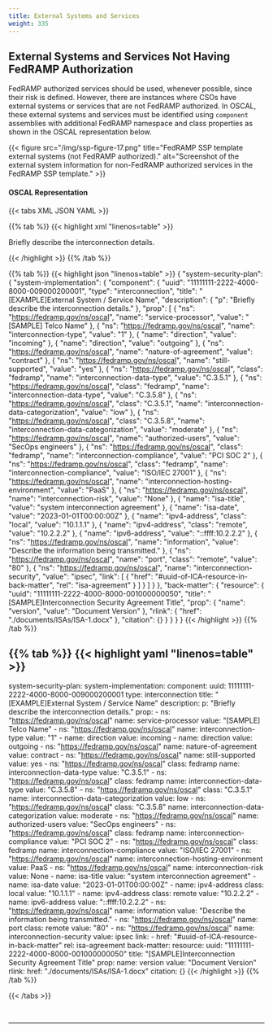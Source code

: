 ```yaml
---
title: External Systems and Services
weight: 335
---
```

## External Systems and Services Not Having FedRAMP Authorization

FedRAMP authorized services should be used, whenever possible, since their risk is defined.  However, there are instances where CSOs have external systems or services that are not FedRAMP authorized.  In OSCAL, these external systems and services must be identified using `component` assemblies with additional FedRAMP namespace and class properties as shown in the OSCAL representation below.  

{{< figure src="/img/ssp-figure-17.png" title="FedRAMP SSP template external systems (not FedRAMP authorized)." alt="Screenshot of the external system information for non-FedRAMP authorized services in the FedRAMP SSP template." >}}

#### OSCAL Representation
{{< tabs XML JSON YAML >}}

{{% tab %}}
{{< highlight xml "linenos=table" >}}
<system-security-plan>
  <system-implementation>
    <component uuid="11111111-2222-4000-8000-009000200001" type="interconnection">
      <title>[EXAMPLE]External System / Service Name</title>
      <description>
        <p>Briefly describe the interconnection details.</p>
      </description>
      <!-- Props for table 7.1 columns -->
      <prop ns="https://fedramp.gov/ns/oscal" name="service-processor" value="[SAMPLE] Telco Name"/>
      <prop ns="https://fedramp.gov/ns/oscal" name="interconnection-type" value="1" />
      <prop name="direction" value="incoming"/>
      <prop name="direction" value="outgoing"/>
      <prop ns="https://fedramp.gov/ns/oscal" name="nature-of-agreement" value="contract" />
      <prop ns="https://fedramp.gov/ns/oscal" name="still-supported" value="yes" />
      <prop ns="https://fedramp.gov/ns/oscal" class="fedramp" name="interconnection-data-type" value="C.3.5.1" />
      <prop ns="https://fedramp.gov/ns/oscal" class="fedramp" name="interconnection-data-type" value="C.3.5.8" />
      <prop ns="https://fedramp.gov/ns/oscal" class="C.3.5.1" name="interconnection-data-categorization" value="low" />
      <prop ns="https://fedramp.gov/ns/oscal" class="C.3.5.8" name="interconnection-data-categorization" value="moderate" />
      <prop ns="https://fedramp.gov/ns/oscal" name="authorized-users" value="SecOps engineers" />
      <prop ns="https://fedramp.gov/ns/oscal" class="fedramp" name="interconnection-compliance" value="PCI SOC 2" />
      <prop ns="https://fedramp.gov/ns/oscal" class="fedramp" name="interconnection-compliance" value="ISO/IEC 27001" />
      <prop ns="https://fedramp.gov/ns/oscal" name="interconnection-hosting-environment" value="PaaS" />
      <prop ns="https://fedramp.gov/ns/oscal" name="interconnection-risk" value="None" />
      <prop name="isa-title" value="system interconnection agreement"/>
      <prop name="isa-date" value="2023-01-01T00:00:00Z"/>
      <prop name="ipv4-address" class="local" value="10.1.1.1"/>
      <prop name="ipv4-address" class="remote" value="10.2.2.2"/>
      <prop name="ipv6-address" value="::ffff:10.2.2.2"/>
      <prop ns="https://fedramp.gov/ns/oscal" name="information" value="Describe the information being transmitted."/>
      <prop ns="https://fedramp.gov/ns/oscal" name="port" class="remote" value="80"/>
      <prop ns="https://fedramp.gov/ns/oscal" name="interconnection-security" value="ipsec">
        <!-- cut ports, protocols -->
        <link href="#uuid-of-ICA-resource-in-back-matter" rel="isa-agreement" />
        <!-- cut repeat responsible-party assembly for each required ICA role id -->
      </prop>
    </component>
  </system-implementation>
  <back-matter>
    <resource uuid="11111111-2222-4000-8000-001000000050">
      <title>[SAMPLE]Interconnection Security Agreement Title</title>
      <prop name="version" value="Document Version"/>
      <rlink href="./documents/ISAs/ISA-1.docx"/>
      <citation><!-- cut --></citation>
    </resource>
    <!-- repeat citation assembly for each ICA -->
  </back-matter>
</system-security-plan>
{{< /highlight >}}
{{% /tab %}}

{{% tab %}}
{{< highlight json "linenos=table" >}}
{
  "system-security-plan": {
    "system-implementation": {
      "component": {
        "uuid": "11111111-2222-4000-8000-009000200001",
        "type": "interconnection",
        "title": "[EXAMPLE]External System / Service Name",
        "description": {
          "p": "Briefly describe the interconnection details."
        },
        "prop": [
          {
            "ns": "https://fedramp.gov/ns/oscal",
            "name": "service-processor",
            "value": "[SAMPLE] Telco Name"
          },
          {
            "ns": "https://fedramp.gov/ns/oscal",
            "name": "interconnection-type",
            "value": "1"
          },
          {
            "name": "direction",
            "value": "incoming"
          },
          {
            "name": "direction",
            "value": "outgoing"
          },
          {
            "ns": "https://fedramp.gov/ns/oscal",
            "name": "nature-of-agreement",
            "value": "contract"
          },
          {
            "ns": "https://fedramp.gov/ns/oscal",
            "name": "still-supported",
            "value": "yes"
          },
          {
            "ns": "https://fedramp.gov/ns/oscal",
            "class": "fedramp",
            "name": "interconnection-data-type",
            "value": "C.3.5.1"
          },
          {
            "ns": "https://fedramp.gov/ns/oscal",
            "class": "fedramp",
            "name": "interconnection-data-type",
            "value": "C.3.5.8"
          },
          {
            "ns": "https://fedramp.gov/ns/oscal",
            "class": "C.3.5.1",
            "name": "interconnection-data-categorization",
            "value": "low"
          },
          {
            "ns": "https://fedramp.gov/ns/oscal",
            "class": "C.3.5.8",
            "name": "interconnection-data-categorization",
            "value": "moderate"
          },
          {
            "ns": "https://fedramp.gov/ns/oscal",
            "name": "authorized-users",
            "value": "SecOps engineers"
          },
          {
            "ns": "https://fedramp.gov/ns/oscal",
            "class": "fedramp",
            "name": "interconnection-compliance",
            "value": "PCI SOC 2"
          },
          {
            "ns": "https://fedramp.gov/ns/oscal",
            "class": "fedramp",
            "name": "interconnection-compliance",
            "value": "ISO/IEC 27001"
          },
          {
            "ns": "https://fedramp.gov/ns/oscal",
            "name": "interconnection-hosting-environment",
            "value": "PaaS"
          },
          {
            "ns": "https://fedramp.gov/ns/oscal",
            "name": "interconnection-risk",
            "value": "None"
          },
          {
            "name": "isa-title",
            "value": "system interconnection agreement"
          },
          {
            "name": "isa-date",
            "value": "2023-01-01T00:00:00Z"
          },
          {
            "name": "ipv4-address",
            "class": "local",
            "value": "10.1.1.1"
          },
          {
            "name": "ipv4-address",
            "class": "remote",
            "value": "10.2.2.2"
          },
          {
            "name": "ipv6-address",
            "value": "::ffff:10.2.2.2"
          },
          {
            "ns": "https://fedramp.gov/ns/oscal",
            "name": "information",
            "value": "Describe the information being transmitted."
          },
          {
            "ns": "https://fedramp.gov/ns/oscal",
            "name": "port",
            "class": "remote",
            "value": "80"
          },
          {
            "ns": "https://fedramp.gov/ns/oscal",
            "name": "interconnection-security",
            "value": "ipsec",
            "link": [
              {
                "href": "#uuid-of-ICA-resource-in-back-matter",
                "rel": "isa-agreement"
              }
            ]
          }
        ]
      }
    },
    "back-matter": {
      "resource": {
        "uuid": "11111111-2222-4000-8000-001000000050",
        "title": "[SAMPLE]Interconnection Security Agreement Title",
        "prop": {
          "name": "version",
          "value": "Document Version"
        },
        "rlink": {
          "href": "./documents/ISAs/ISA-1.docx"
        },
        "citation": {}
      }
    }
  }
}
{{< /highlight >}}
{{% /tab %}}

{{% tab %}}
{{< highlight yaml "linenos=table" >}}
---
system-security-plan:
  system-implementation:
    component:
      uuid: 11111111-2222-4000-8000-009000200001
      type: interconnection
      title: "[EXAMPLE]External System / Service Name"
      description:
        p: "Briefly describe the interconnection details."
      prop:
        - ns: "https://fedramp.gov/ns/oscal"
          name: service-processor
          value: "[SAMPLE] Telco Name"
        - ns: "https://fedramp.gov/ns/oscal"
          name: interconnection-type
          value: "1"
        - name: direction
          value: incoming
        - name: direction
          value: outgoing
        - ns: "https://fedramp.gov/ns/oscal"
          name: nature-of-agreement
          value: contract
        - ns: "https://fedramp.gov/ns/oscal"
          name: still-supported
          value: yes
        - ns: "https://fedramp.gov/ns/oscal"
          class: fedramp
          name: interconnection-data-type
          value: "C.3.5.1"
        - ns: "https://fedramp.gov/ns/oscal"
          class: fedramp
          name: interconnection-data-type
          value: "C.3.5.8"
        - ns: "https://fedramp.gov/ns/oscal"
          class: "C.3.5.1"
          name: interconnection-data-categorization
          value: low
        - ns: "https://fedramp.gov/ns/oscal"
          class: "C.3.5.8"
          name: interconnection-data-categorization
          value: moderate
        - ns: "https://fedramp.gov/ns/oscal"
          name: authorized-users
          value: "SecOps engineers"
        - ns: "https://fedramp.gov/ns/oscal"
          class: fedramp
          name: interconnection-compliance
          value: "PCI SOC 2"
        - ns: "https://fedramp.gov/ns/oscal"
          class: fedramp
          name: interconnection-compliance
          value: "ISO/IEC 27001"
        - ns: "https://fedramp.gov/ns/oscal"
          name: interconnection-hosting-environment
          value: PaaS
        - ns: "https://fedramp.gov/ns/oscal"
          name: interconnection-risk
          value: None
        - name: isa-title
          value: "system interconnection agreement"
        - name: isa-date
          value: "2023-01-01T00:00:00Z"
        - name: ipv4-address
          class: local
          value: "10.1.1.1"
        - name: ipv4-address
          class: remote
          value: "10.2.2.2"
        - name: ipv6-address
          value: "::ffff:10.2.2.2"
        - ns: "https://fedramp.gov/ns/oscal"
          name: information
          value: "Describe the information being transmitted."
        - ns: "https://fedramp.gov/ns/oscal"
          name: port
          class: remote
          value: "80"
        - ns: "https://fedramp.gov/ns/oscal"
          name: interconnection-security
          value: ipsec
          link:
            - href: "#uuid-of-ICA-resource-in-back-matter"
              rel: isa-agreement
  back-matter:
    resource:
      uuid: "11111111-2222-4000-8000-001000000050"
      title: "[SAMPLE]Interconnection Security Agreement Title"
      prop:
        name: version
        value: "Document Version"
      rlink:
        href: "./documents/ISAs/ISA-1.docx"
      citation: {}
{{< /highlight >}}
{{% /tab %}}

{{< /tabs >}}

<br />

---
